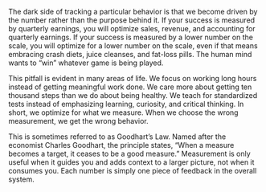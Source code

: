 The dark side of tracking a particular behavior is that we become
driven by the number rather than the purpose behind it. If your
success is measured by quarterly earnings, you will optimize sales,
revenue, and accounting for quarterly earnings. If your success is
measured by a lower number on the scale, you will optimize for a
lower number on the scale, even if that means embracing crash diets,
juice cleanses, and fat-loss pills. The human mind wants to “win”
whatever game is being played.

This pitfall is evident in many areas of life. We focus on working
long hours instead of getting meaningful work done. We care more
about getting ten thousand steps than we do about being healthy. We
teach for standardized tests instead of emphasizing learning, curiosity,
and critical thinking. In short, we optimize for what we measure.
When we choose the wrong measurement, we get the wrong behavior.

This is sometimes referred to as Goodhart’s Law. Named after the
economist Charles Goodhart, the principle states, “When a measure
becomes a target, it ceases to be a good measure.” Measurement is
only useful when it guides you and adds context to a larger picture, not
when it consumes you. Each number is simply one piece of feedback in
the overall system.